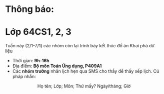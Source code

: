  # Thông báo:
# Lớp 64CS1, 2, 3
Tuần này (2/1-7/1) các nhóm còn lại trình bày kết thúc đồ án Khai phá dữ liệu

 * Thời gian: **9h-16h**
 * Địa điểm: **Bộ môn Toán Ứng dụng, P409A1**
 * Các **nhóm trưởng** nhắn lịch hẹn qua SMS cho thầy để thầy xếp lịch. Cú pháp nhắn: 
<p align="center">
Họ tên; Lớp; Môn; Thứ mấy? Ngày/tháng; Giờ
</p>

